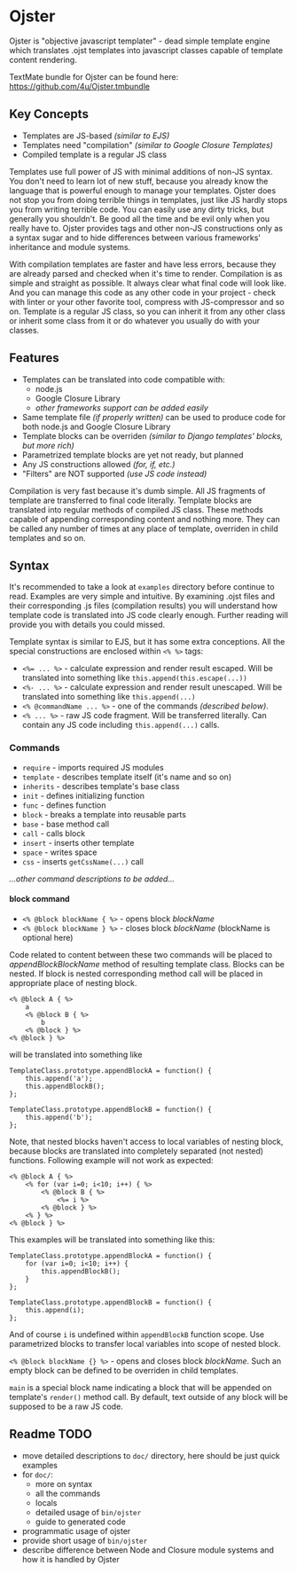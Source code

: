 # Ojster

Ojster is "objective javascript templater" - dead simple template engine which translates .ojst templates into javascript classes capable of template content rendering.

TextMate bundle for Ojster can be found here: https://github.com/4u/Ojster.tmbundle

## Key Concepts

* Templates are JS-based _(similar to EJS)_
* Templates need "compilation" _(similar to Google Closure Templates)_
* Compiled template is a regular JS class

Templates use full power of JS with minimal additions of non-JS syntax. You don't need to learn lot of new stuff, because you already know the language that is powerful enough to manage your templates. Ojster does not stop you from doing terrible things in templates, just like JS hardly stops you from writing terrible code. You can easily use any dirty tricks, but generally you shouldn't. Be good all the time and be evil only when you really have to.
Ojster provides tags and other non-JS constructions only as a syntax sugar and to hide differences between various frameworks' inheritance and module systems.

With compilation templates are faster and have less errors, because they are already parsed and checked when it's time to render.
Compilation is as simple and straight as possible. It always clear what final code will look like. And you can manage this code as any other code in your project - check with linter or your other favorite tool, compress with JS-compressor and so on.
Template is a regular JS class, so you can inherit it from any other class or inherit some class from it or do whatever you usually do with your classes.

## Features

* Templates can be translated into code compatible with:
	* node.js
	* Google Closure Library
	* _other frameworks support can be added easily_
* Same template file _(if properly written)_ can be used to produce code for both node.js and Google Closure Library
* Template blocks can be overriden _(similar to Django templates' blocks, but more rich)_
* Parametrized template blocks are yet not ready, but planned
* Any JS constructions allowed _(for, if, etc.)_
* "Filters" are NOT supported _(use JS code instead)_

Compilation is very fast because it's dumb simple. All JS fragments of template are transferred to final code literally. Template blocks are translated into regular methods of compiled JS class. These methods capable of appending corresponding content and nothing more. They can be called any number of times at any place of template, overriden in child templates and so on.

## Syntax

It's recommended to take a look at `examples` directory before continue to read. Examples are very simple and intuitive.
By examining .ojst files and their corresponding .js files (compilation results) you will understand how template code is translated into JS code clearly enough. Further reading will provide you with details you could missed.

Template syntax is similar to EJS, but it has some extra conceptions.
All the special constructions are enclosed within `<% %>` tags:

* `<%= ... %>`  - calculate expression and render result escaped. Will be translated into something like `this.append(this.escape(...))`
* `<%- ... %>`  - calculate expression and render result unescaped. Will be translated into something like `this.append(...)`
* `<% @commandName ... %>`  - one of the commands _(described below)_.
* `<% ... %>` - raw JS code fragment. Will be transferred literally. Can contain any JS code including `this.append(...)` calls.

### Commands

* `require` - imports required JS modules
* `template` - describes template itself (it's name and so on)
* `inherits` - describes template's base class
* `init` - defines initializing function
* `func` - defines function
* `block` - breaks a template into reusable parts
* `base` - base method call
* `call` - calls block
* `insert` - inserts other template
* `space` - writes space
* `css` - inserts `getCssName(...)` call

_...other command descriptions to be added..._

#### block command

* `<% @block blockName { %>` - opens block _blockName_
* `<% @block blockName } %>` - closes block _blockName_ (blockName is optional here)

Code related to content between these two commands will be placed to _appendBlockBlockName_ method of resulting template class.
Blocks can be nested. If block is nested corresponding method call will be placed in appropriate place of nesting block.

	<% @block A { %>
		a
		<% @block B { %>
			b
		<% @block } %>
	<% @block } %>

will be translated into something like

	TemplateClass.prototype.appendBlockA = function() {
		this.append('a');
		this.appendBlockB();
	};

	TemplateClass.prototype.appendBlockB = function() {
		this.append('b');
	};

Note, that nested blocks haven't access to local variables of nesting block, because blocks are translated into completely separated (not nested) functions. Following example will not work as expected:

	<% @block A { %>
		<% for (var i=0; i<10; i++) { %>
			<% @block B { %>
				<%= i %>
			<% @block } %>
		<% } %>
	<% @block } %>

This examples will be translated into something like this:

	TemplateClass.prototype.appendBlockA = function() {
		for (var i=0; i<10; i++) {
			this.appendBlockB();
		}
	};

	TemplateClass.prototype.appendBlockB = function() {
		this.append(i);
	};

And of course `i` is undefined within `appendBlockB` function scope. Use parametrized blocks to transfer local variables into scope of nested block.

`<% @block blockName {} %>` - opens and closes block _blockName_. Such an empty block can be defined to be overriden in child templates.

`main` is a special block name indicating a block that will be appended on template's `render()` method call.
By default, text outside of any block will be supposed to be a raw JS code.


## Readme TODO

* move detailed descriptions to `doc/` directory, here should be just quick examples
* for `doc/`:
	* more on syntax
	* all the commands
	* locals
	* detailed usage of `bin/ojster`
	* guide to generated code
* programmatic usage of ojster
* provide short usage of `bin/ojster`
* describe difference between Node and Closure module systems and how it is handled by Ojster
